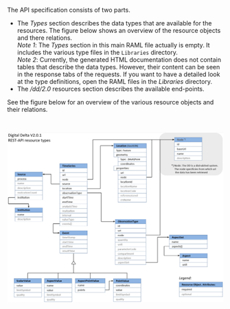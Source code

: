 The API specification consists of two parts.  

* The _Types_ section describes the data types that are available for the resources. The figure below shows an overview of the resource objects and there relations.  
_Note 1_: The _Types_ section in this main RAML file actually is empty. It includes the various type files in the `Libraries` directory.  
_Note 2_: Currently, the generated HTML documentation does not contain tables that describe the data types. However, their content can be seen in the response tabs of the requests. If you want to have a detailed look at the type definitions, open the RAML files in the _Libraries_ directory.
* The _/dd/2.0_ resources section describes the available end-points.

See the figure below for an overview of the various resource objects and their relations.

<p/>
&nbsp;
<p/>

<img src="https://raw.githubusercontent.com/DigitaleDeltaOrg/dd-api/master/documentation/DD-API-2.0-resource-objects.png" width="800"/>
